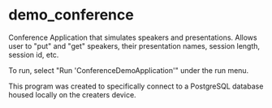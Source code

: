 # demo_conference

Conference Application that simulates speakers and presentations. Allows user to "put" and "get" speakers, their presentation names, session length, session id, etc. 

To run, select "Run 'ConferenceDemoApplication'" under the run menu. 

This program was created to specifically connect to a PostgreSQL database housed locally on the creaters device. 
